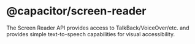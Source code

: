 # @capacitor/screen-reader

The Screen Reader API provides access to TalkBack/VoiceOver/etc. and provides simple text-to-speech capabilities for visual accessibility.

